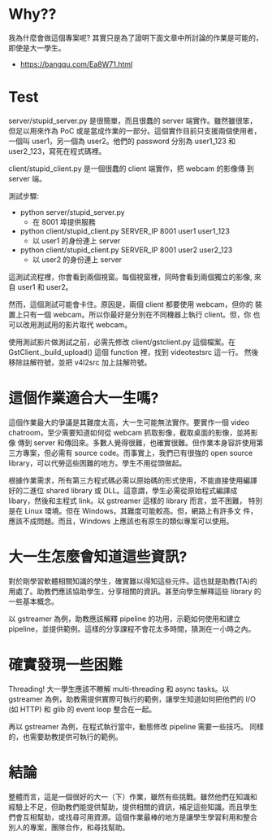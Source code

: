 # Why??

我為什麼會做這個專案呢? 其實只是為了證明下面文章中所討論的作業是可能的，
即使是大一學生。

 - https://bangqu.com/Ea8W71.html

# Test

server/stupid_server.py 是很簡單，而且很蠢的 server 端實作。雖然雖很笨，
但足以用來作為 PoC 或是當成作業的一部分。這個實作目前只支援兩個使用者，
一個叫 user1，另一個為 user2。他們的 password 分別為 user1_123 和
user2_123，寫死在程式碼裡。

client/stupid_client.py 是一個很蠢的 client 端實作，把 webcam 的影像傳
到 server 端。

測試步驟:
 - python server/stupid_server.py
   - 在 8001 埠提供服務
 - python client/stupid_client.py SERVER_IP 8001 user1 user1_123 
   - 以 user1 的身份連上 server
 - python client/stupid_client.py SERVER_IP 8001 user2 user2_123 
   - 以 user2 的身份連上 server

這測試流程裡，你會看到兩個視窗。每個視窗裡，同時會看到兩個獨立的影像,
來自 user1 和 user2。

然而，這個測試可能會卡住。原因是，兩個 client 都要使用 webcam，但你的
裝置上只有一個 webcam。所以你最好是分別在不同機器上執行 client。但，你
也可以改用測試用的影片取代 webcam。

使用測試影片做測試之前，必需先修改 client/gstclient.py 這個檔案。在
GstClient._build_upload() 這個 function 裡，找到 videotestsrc 這一行。
然後移除註解符號，並把 v4l2src 加上註解符號。

# 這個作業適合大一生嗎?

這個作業最大的爭議是其難度太高，大一生可能無法實作。要實作一個 video
chatroom，至少需要知道如何從 webcam 抓取影像，截取桌面的影像，並將影像
傳到 server 和傳回來。多數人覺得很難，也確實很難。但作業本身容許使用第
三方專案，但必需有 source code。而事實上，我們已有很強的 open source
library，可以代勞這些困難的地方。學生不用從頭做起。

根據作業需求，所有第三方程式碼必需以原始碼的形式使用，不能直接使用編譯
好的二進位 shared library 或 DLL。這意謂，學生必需從原始程式編譯成
libary，然後和主程式 link。以 gstreamer 這樣的 library 而言，並不困難，
特別是在 Linux 環境。但在 Windows，其難度可能較高。但，網路上有許多文
件，應該不成問題。而且，Windows 上應該也有原生的類似專案可以使用。

# 大一生怎麼會知道這些資訊?

對於剛學習軟體相關知識的學生，確實難以得知這些元件。這也就是助教(TA)的
用處了。助教們應該協助學生，分享相關的資訊。甚至向學生解釋這些 library
的一些基本概念。

以 gstreamer 為例，助教應該解釋 pipeline 的功用，示範如何使用和建立
pipeline，並提供範例。這樣的分享課程不會花太多時間，猜測在一小時之內。

# 確實發現一些困難

Threading! 大一學生應該不瞭解 multi-threading 和 async tasks。以
gstreamer 為例，助教需提供實際可執行的範例，讓學生知道如何把他們的 I/O
(如 HTTP) 和 glib 的 event loop 整合在一起。

再以 gstreamer 為例，在程式執行當中，動態修改 pipeline 需要一些技巧。
同樣的，也需要助教提供可執行的範例。

# 結論

整體而言，這是一個很好的大一（下）作業，雖然有些挑戰。雖然他們在知識和
經驗上不足，但助教們能提供幫助，提供相關的資訊，補足這些知識。而且學生
們會互相幫助，或找尋可用資源。這個作業最棒的地方是讓學生學習利用和整合
別人的專案，團隊合作，和尋找幫助。

